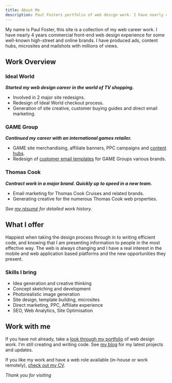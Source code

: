 ```yaml
---
title: About Me
description: Paul Fosters portfolio of web design work. I have nearly 4 years commercial front-end web design experience for some well known brands.
---
```


My name is Paul Foster, this site is a collection of my web career work. I have nearly 4 years commercial front-end web design experience for some well-known high-street and online brands. I have produced ads, content hubs, microsites and mailshots with millions of views. 

## Work Overview

### Ideal World

_**Started my web design career in the world of TV shopping.**_

*	Involved in 2 major site redesigns.
*	Redesign of Ideal World checkout process.
*	Generation of site creative, customer buying guides and direct email marketing.

### GAME Group

_**Continued my career with an international games retailer.**_

*	GAME site merchandising, affiliate banners, PPC campaigns and [content hubs](/work/nintendo-hub/).
*	Redesign of  [customer email templates](/work/email-templates/) for GAME Groups various brands.

	
### Thomas Cook

_**Contract work in a major brand. Quickly up to speed in a new team.**_

*	Email marketing for Thomas Cook Cruises and related brands.
*	Generating creative for the numerous Thomas Cook web properties.

_See [my résumé](/cv/) for detailed work history._

## What I offer

Happiest when taking the design process through in to writing efficient code, and knowing that I am presenting information to people in the most effective way. The web is always changing and I have a real interest in the mobile and web application based platforms and the new opportunities they present.

### Skills I bring

*	Idea generation and creative thinking
*	Concept sketching and development
*	Photorealistic image generation
*	Site design, template building, microsites
*	Direct marketing, PPC, Affiliate experience
*	SEO, Web Analytics, Site Optimisation

## Work with me

If you have not already, take a [look through my portfolio](/work/) of web design work. I'm still creating and writing code. See [my blog](/blog/) for my latest projects and updates.

If you like my work and have a web role available (in-house or work remotely), [check out my CV](/cv/).

_Thank you for visiting_